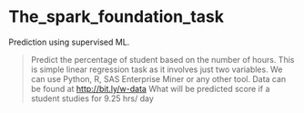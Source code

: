 # The_spark_foundation_task
Prediction using supervised ML.

> Predict the percentage of student based on the number of hours.
> This is simple linear regression task as it involves just two variables.
> We can use Python, R, SAS Enterprise Miner or any other tool.
> Data can be found at http://bit.ly/w-data
> What will be predicted score if a student studies for 9.25 hrs/ day
